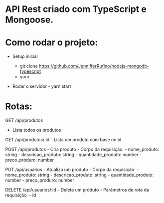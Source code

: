 # API Rest criado com TypeScript e Mongoose.

# Como rodar o projeto:

  * Setup inicial
    - git clone https://github.com/JennifferRufino/nodejs-mongodb-typescript
    - yarn
    
   * Rodar o servidor
    - yarn start
    
# Rotas:

 GET /api/produtos
  - Lista todos os produtos
  
  GET /api/produtos/:id
    - Lista um produto com base no id
    
  POST /api/produtos
    - Cria produto
    - Corpo da requisição:
      - nome_produto: string
      - descricao_produto: string
      - quantidade_produto: number
      - preco_produro: number
      
  PUT /api/usuarios
    - Atualiza um produto
    - Corpo da requisição:
       - nome_produto: string
      - descricao_produto: string
      - quantidade_produto: number
      - preco_produro: number
      
DELETE /api/usuarios/:id
    - Deleta um produto
    - Parâmetros de rota da requisição:
      - id
